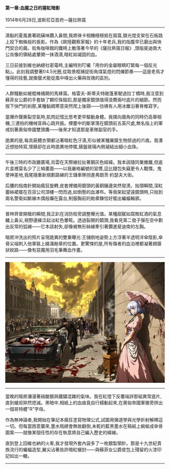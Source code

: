 
#### 第一章:血腥之日的猩紅暗影  
1914年6月28日,波斯尼亞首府—薩拉熱窩  

---

濕黏的夏風裹著硫磺味鑽入鼻間,我將徠卡相機穩穩抵在肩窩,鎂光燈支架在石板路上投下蜘蛛般的長影。作為《歐陸觀察家報》的十年老兵,我的指腹早已磨出與快門契合的繭。街角咖啡館的鐵椅上散落著今早的《薩拉熱窩日報》,頭版斐迪南大公肖像的領結處暈開一抹酒漬,暗紅如凝固的血。

三日前接到維也納總社密電時,主編特別叮囑「用你的金屬眼睛盯緊每一個反光點」。此刻我調整著f/4.5光圈,從取景框捕捉街角煤氣燈的閃爍節奏——這是老鳥才懂得的技藝,就像獵犬能從風中嗅出火藥與玫瑰的區別。

---

人群騷動如被棍棒捅開的馬蜂窩。格雷夫-斯蒂夫特敞篷車駛過拉丁橋時,我注意到蘇菲女公爵的手套缺了顆珍珠鈕扣,那是獨家鏡頭值得浪費兩吋底片的細節。然而按下快門的剎那,某種黏稠寒意突然爬上後頸——彷彿有人用冰錐沿著脊椎寫字。

當爆炸聲撕裂空氣時,肌肉記憶比思考更早驅動身體。我撲向牆角的同時仍高舉相機,三連拍的機械音與心跳共振。煙塵中的斷掌落在鏡頭前五英尺處,無名指上的軍戒刻著奧匈帝國雙頭鷹——後來才知道那是車隊副官的手。

詭異的是,每具屍體衣領都沾著暗紅色汙漬,形似被某種翼膜生物掠過的爪痕。我湊近想拍特寫,懷錶卻在此時詭異地停擺,錶盤玻璃內側凝結出細小血珠。

---

午後三時的市政廳廣場,烏雲在天際線拉扯著鋼灰色經緯。我本該隨同業撤離,但底片盒裡莫名少了三幀畫面——以我嚴格編號的習慣,這比錢包失竊更令人戰慄。鬼使神差地,我尾隨重新規劃路線的王儲車隊拐進弗朗茨·約瑟夫大街。

后腰的指南針開始瘋狂旋轉,皮套裡備用鏡頭的黃銅鑲邊突然發燙。抬頭瞬間,深紅蕾絲裙擺在百貨公司頂樓一閃而過,如倒懸的血瀑布。等我架起望遠鏡頭時,只拍到兩名警衛如斷線木偶般癱在露台,制服胸前的勛章鍊恰好擺出蝙蝠輪廓。

---

普林齊普開槍的瞬間,我正趴在消防栓旁調整曝光值。某種甜膩如腐敗紅酒的氣息纏上鼻尖,視野邊緣泛起淡紅色暈眩。透過裂開的鏡頭,我看見第二發子彈在空中劃出反常的弧線——它本該射失,卻像被無形絲線牽引著鑽進斐迪南的左胸。

暗房沖洗出的照片呈現詭異的雙重曝光:王儲倒地姿勢上方浮著半透明洋傘陰影,傘骨尖端刺入他軍裝上綴滿勛章的位置。更驚悚的是,所有傷者的血泊裡都凝著翅膜狀紋路——像有惡魔用羽毛筆蘸血作畫。

---

![](./DDJG3EM4FQ1K9ZA9YTW47V87H0.jpeg)

---

當晚的暗房瀰漫著硝酸銀與鐵鏽混雜的氣味。我在紅燈下反覆端詳那組異常底片,直到蠟炬猝然熄滅。黑暗中,相紙上的血痕竟自行蠕動起來,在奧匈帝國軍徽旁拼出一個哥特體"R"字母。

作為無神論者,我開始在筆記本瘋狂塗寫物理公式,試圖用彈道學與光學折射解釋這一切。但每當困意襲來,墨水瓶總會無故翻倒,未乾的藍黑墨水在稿紙上蜿蜒成傘骨圖案——就像某個任性的存在執意將自己編入歷史的緯線。

直到登上回維也納的火車,我才發現外套內袋多了一枚銀製領針。那是十九世紀貴族流行的蝙蝠造型,翼尖沾著些許暗紅蠟封——與蘇菲女公爵皮包上殘留的火漆印記如出一轍。

---
